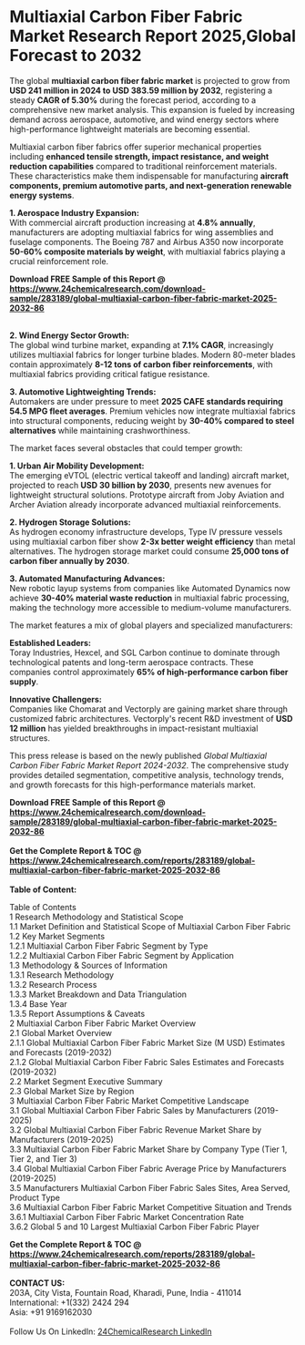<h1>Multiaxial Carbon Fiber Fabric Market Research Report 2025,Global Forecast to 2032</h1><p>The global <strong>multiaxial carbon fiber fabric market</strong> is projected to grow from <strong>USD 241 million in 2024 to USD 383.59 million by 2032</strong>, registering a steady <strong>CAGR of 5.30%</strong> during the forecast period, according to a comprehensive new market analysis. This expansion is fueled by increasing demand across aerospace, automotive, and wind energy sectors where high-performance lightweight materials are becoming essential.</p><p>Multiaxial carbon fiber fabrics offer superior mechanical properties including <strong>enhanced tensile strength, impact resistance, and weight reduction capabilities</strong> compared to traditional reinforcement materials. These characteristics make them indispensable for manufacturing <strong>aircraft components, premium automotive parts, and next-generation renewable energy systems</strong>.</p><p><strong>1. Aerospace Industry Expansion:</strong><br>
With commercial aircraft production increasing at <strong>4.8% annually</strong>, manufacturers are adopting multiaxial fabrics for wing assemblies and fuselage components. The Boeing 787 and Airbus A350 now incorporate <strong>50-60% composite materials by weight</strong>, with multiaxial fabrics playing a crucial reinforcement role.</p><div><b>Download FREE Sample of this Report @ 
            <a href="https://www.24chemicalresearch.com/download-sample/283189/global-multiaxial-carbon-fiber-fabric-market-2025-2032-86">
            https://www.24chemicalresearch.com/download-sample/283189/global-multiaxial-carbon-fiber-fabric-market-2025-2032-86</a></b></div><br><p><strong>2. Wind Energy Sector Growth:</strong><br>
The global wind turbine market, expanding at <strong>7.1% CAGR</strong>, increasingly utilizes multiaxial fabrics for longer turbine blades. Modern 80-meter blades contain approximately <strong>8-12 tons of carbon fiber reinforcements</strong>, with multiaxial fabrics providing critical fatigue resistance.</p><p><strong>3. Automotive Lightweighting Trends:</strong><br>
Automakers are under pressure to meet <strong>2025 CAFE standards requiring 54.5 MPG fleet averages</strong>. Premium vehicles now integrate multiaxial fabrics into structural components, reducing weight by <strong>30-40% compared to steel alternatives</strong> while maintaining crashworthiness.</p><p>The market faces several obstacles that could temper growth:</p><p><strong>1. Urban Air Mobility Development:</strong><br>
The emerging eVTOL (electric vertical takeoff and landing) aircraft market, projected to reach <strong>USD 30 billion by 2030</strong>, presents new avenues for lightweight structural solutions. Prototype aircraft from Joby Aviation and Archer Aviation already incorporate advanced multiaxial reinforcements.</p><p><strong>2. Hydrogen Storage Solutions:</strong><br>
As hydrogen economy infrastructure develops, Type IV pressure vessels using multiaxial carbon fiber show <strong>2-3x better weight efficiency</strong> than metal alternatives. The hydrogen storage market could consume <strong>25,000 tons of carbon fiber annually by 2030</strong>.</p><p><strong>3. Automated Manufacturing Advances:</strong><br>
New robotic layup systems from companies like Automated Dynamics now achieve <strong>30-40% material waste reduction</strong> in multiaxial fabric processing, making the technology more accessible to medium-volume manufacturers.</p><p>The market features a mix of global players and specialized manufacturers:</p><p><strong>Established Leaders:</strong><br>
Toray Industries, Hexcel, and SGL Carbon continue to dominate through technological patents and long-term aerospace contracts. These companies control approximately <strong>65% of high-performance carbon fiber supply</strong>.</p><p><strong>Innovative Challengers:</strong><br>
Companies like Chomarat and Vectorply are gaining market share through customized fabric architectures. Vectorply's recent R&amp;D investment of <strong>USD 12 million</strong> has yielded breakthroughs in impact-resistant multiaxial structures.</p><p>This press release is based on the newly published <em>Global Multiaxial Carbon Fiber Fabric Market Report 2024-2032</em>. The comprehensive study provides detailed segmentation, competitive analysis, technology trends, and growth forecasts for this high-performance materials market.</p><div><b>Download FREE Sample of this Report @ 
            <a href="https://www.24chemicalresearch.com/download-sample/283189/global-multiaxial-carbon-fiber-fabric-market-2025-2032-86">
            https://www.24chemicalresearch.com/download-sample/283189/global-multiaxial-carbon-fiber-fabric-market-2025-2032-86</a></b></div><br><div><b>Get the Complete Report & TOC @ 
            <a href="https://www.24chemicalresearch.com/reports/283189/global-multiaxial-carbon-fiber-fabric-market-2025-2032-86">
            https://www.24chemicalresearch.com/reports/283189/global-multiaxial-carbon-fiber-fabric-market-2025-2032-86</a></b></div><br>
            <b>Table of Content:</b><p>Table of Contents<br />
1 Research Methodology and Statistical Scope<br />
1.1 Market Definition and Statistical Scope of Multiaxial Carbon Fiber Fabric<br />
1.2 Key Market Segments<br />
1.2.1 Multiaxial Carbon Fiber Fabric Segment by Type<br />
1.2.2 Multiaxial Carbon Fiber Fabric Segment by Application<br />
1.3 Methodology & Sources of Information<br />
1.3.1 Research Methodology<br />
1.3.2 Research Process<br />
1.3.3 Market Breakdown and Data Triangulation<br />
1.3.4 Base Year<br />
1.3.5 Report Assumptions & Caveats<br />
2 Multiaxial Carbon Fiber Fabric Market Overview<br />
2.1 Global Market Overview<br />
2.1.1 Global Multiaxial Carbon Fiber Fabric Market Size (M USD) Estimates and Forecasts (2019-2032)<br />
2.1.2 Global Multiaxial Carbon Fiber Fabric Sales Estimates and Forecasts (2019-2032)<br />
2.2 Market Segment Executive Summary<br />
2.3 Global Market Size by Region<br />
3 Multiaxial Carbon Fiber Fabric Market Competitive Landscape<br />
3.1 Global Multiaxial Carbon Fiber Fabric Sales by Manufacturers (2019-2025)<br />
3.2 Global Multiaxial Carbon Fiber Fabric Revenue Market Share by Manufacturers (2019-2025)<br />
3.3 Multiaxial Carbon Fiber Fabric Market Share by Company Type (Tier 1, Tier 2, and Tier 3)<br />
3.4 Global Multiaxial Carbon Fiber Fabric Average Price by Manufacturers (2019-2025)<br />
3.5 Manufacturers Multiaxial Carbon Fiber Fabric Sales Sites, Area Served, Product Type<br />
3.6 Multiaxial Carbon Fiber Fabric Market Competitive Situation and Trends<br />
3.6.1 Multiaxial Carbon Fiber Fabric Market Concentration Rate<br />
3.6.2 Global 5 and 10 Largest Multiaxial Carbon Fiber Fabric Player</p><div><b>Get the Complete Report & TOC @ 
            <a href="https://www.24chemicalresearch.com/reports/283189/global-multiaxial-carbon-fiber-fabric-market-2025-2032-86">
            https://www.24chemicalresearch.com/reports/283189/global-multiaxial-carbon-fiber-fabric-market-2025-2032-86</a></b></div><br><b>CONTACT US:</b><br>
            203A, City Vista, Fountain Road, Kharadi, Pune, India - 411014<br>
            International: +1(332) 2424 294<br>
            Asia: +91 9169162030 <br><br>
            Follow Us On LinkedIn: <a href="https://www.linkedin.com/company/24chemicalresearch/">24ChemicalResearch LinkedIn</a>